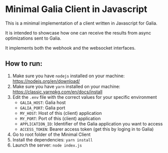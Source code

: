 # Minimal Galia Client in Javascript

This is a minimal implementation of a client written in Javascript for Galia.

It is intended to showcase how one can receive the results from async optimizations
sent to Galia.

It implements both the webhook and the websocket interfaces.

## How to run:

1. Make sure you have `nodejs` installed on your machine: https://nodejs.org/en/download/
2. Make sure you have `yarn` installed on your machine: https://classic.yarnpkg.com/en/docs/install
3. Edit the `.env` file with the correct values for your specific environment
    - `GALIA_HOST`: Galia host
    - `GALIA_PORT`: Galia port
    - `MY_HOST`: Host of this (client) application
    - `MY_PORT`: Port of this (client) application
    - `APPLICATION_ID`: Identifier of the Galia application you want to access
    - `ACCESS_TOKEN`: Bearer access token (get this by loging in to Galia)
4. Go to root folder of the Minimal Client
5. Install the dependencies: `yarn install`
6. Launch the server: `node index.js`
